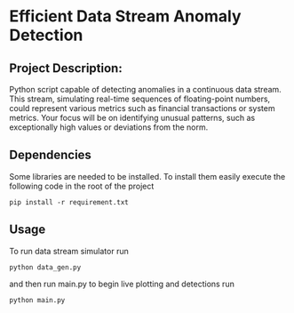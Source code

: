 # Efficient Data Stream Anomaly Detection

## Project Description:
Python script capable of detecting anomalies in a continuous data stream. This stream, simulating real-time sequences of floating-point numbers, could represent various metrics such as financial transactions or system metrics. Your focus will be on identifying unusual patterns, such as exceptionally high values or deviations from the norm.

## Dependencies
Some libraries are needed to be installed. To install them easily execute the following code in the root of the project
```ssh
pip install -r requirement.txt
```

## Usage

To run data stream simulator run
```ssh
python data_gen.py
```
and then run main.py to begin live plotting and detections run
```ssh
python main.py
```
